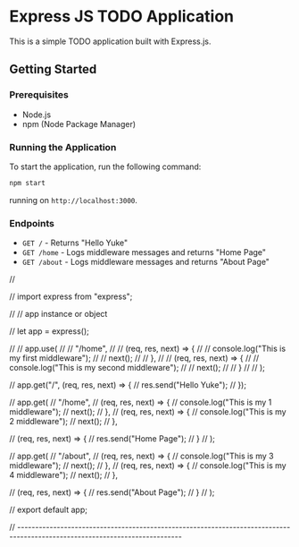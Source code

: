 # Express JS TODO Application

This is a simple TODO application built with Express.js.

## Getting Started

### Prerequisites

- Node.js
- npm (Node Package Manager)

### Running the Application

To start the application, run the following command:

```bash
npm start
```
 running on `http://localhost:3000`.

### Endpoints

- `GET /` - Returns "Hello Yuke"
- `GET /home` - Logs middleware messages and returns "Home Page"
- `GET /about` - Logs middleware messages and returns "About Page"







// 

// import express from "express";

// // app instance or object

// let app = express();

// // app.use(
// //   "/home",
// //   (req, res, next) => {
// //     console.log("This is my first middleware");
// //     next();
// //   },
// //   (req, res, next) => {
// //     console.log("This is my second middleware");
// //     next();
// //   }
// // );

// app.get("/", (req, res, next) => {
//   res.send("Hello Yuke");
// });

// app.get(
//   "/home",
//   (req, res, next) => {
//     console.log("This is my 1 middleware");
//     next();
//   },
//   (req, res, next) => {
//     console.log("This is my 2 middleware");
//     next();
//   },

//   (req, res, next) => {
//     res.send("Home Page");
//   }
// );

// app.get(
//   "/about",
//   (req, res, next) => {
//     console.log("This is my 3 middleware");
//     next();
//   },
//   (req, res, next) => {
//     console.log("This is my 4 middleware");
//     next();
//   },

//   (req, res, next) => {
//     res.send("About Page");
//   }
// );

// export default app;

// ----------------------------------------------------------------------------------------------------------------------------
